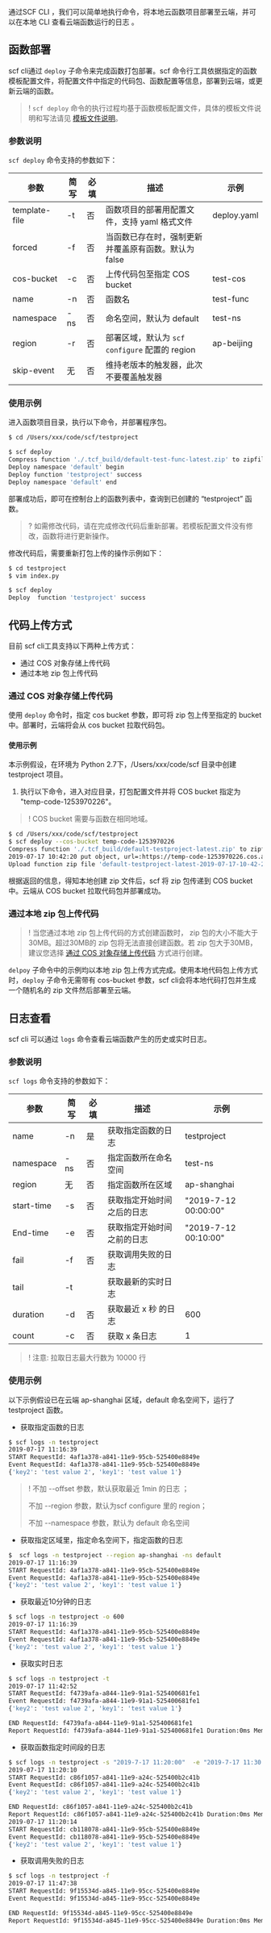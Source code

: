 通过SCF CLI ，我们可以简单地执行命令，将本地云函数项目部署至云端，并可以在本地 CLI 查看云端函数运行的日志 。

## 函数部署

scf cli通过 `deploy` 子命令来完成函数打包部署。scf 命令行工具依据指定的函数模板配置文件，将配置文件中指定的代码包、函数配置等信息，部署到云端，或更新云端的函数。
>! `scf deploy` 命令的执行过程均基于函数模板配置文件，具体的模板文件说明和写法请见 [模板文件说明](https://cloud.tencent.com/document/product/583/33454)。

### 参数说明

`scf deploy` 命令支持的参数如下：

| 参数          | 简写 | 必填 | 描述                                                | 示例        |
| ------------- | ---- | ---- | --------------------------------------------------- | ----------- |
| template-file | -t   | 否   | 函数项目的部署用配置文件，支持 yaml 格式文件        | deploy.yaml |
| forced        | -f   | 否   | 当函数已存在时，强制更新并覆盖原有函数。默认为false |             |
| cos-bucket    | -c   | 否   | 上传代码包至指定 COS bucket                         | test-cos    |
| name          | -n   | 否   | 函数名                                              | test-func   |
| namespace     | -ns  | 否   | 命名空间，默认为 default                            | test-ns     |
| region        | -r   | 否   | 部署区域，默认为 `scf configure` 配置的 region      | ap-beijing  |
| skip-event    | 无   | 否   | 维持老版本的触发器，此次不要覆盖触发器              |             |

### 使用示例

进入函数项目目录，执行以下命令，并部署程序包。

```bash
$ cd /Users/xxx/code/scf/testproject

$ scf deploy
Compress function './.tcf_build/default-test-func-latest.zip' to zipfile 'default-test-func-latest.zip' success
Deploy namespace 'default' begin
Deploy function 'testproject' success
Deploy namespace 'default' end
```

部署成功后，即可在控制台上的函数列表中，查询到已创建的 “testproject” 函数。

>? 如需修改代码，请在完成修改代码后重新部署。若模板配置文件没有修改，函数将进行更新操作。
>

修改代码后，需要重新打包上传的操作示例如下：

```bash
$ cd testproject
$ vim index.py

$ scf deploy
Deploy  function 'testproject' success

```

## 代码上传方式

目前 scf cli工具支持以下两种上传方式：
- 通过 COS 对象存储上传代码
- 通过本地 zip 包上传代码

<span id="COSUploadCode"></span>

### 通过 COS 对象存储上传代码

使用 `deploy` 命令时，指定 cos bucket 参数，即可将 zip 包上传至指定的 bucket 中。部署时，云端将会从 cos bucket 拉取代码包。

#### 使用示例

本示例假设，在环境为 Python 2.7下，/Users/xxx/code/scf 目录中创建 testproject 项目。

1. 执行以下命令，进入对应目录，打包配置文件并将 COS bucket 指定为 "temp-code-1253970226"。

>! COS bucket 需要与函数在相同地域。
>

```bash
$ cd /Users/xxx/code/scf/testproject
$ scf deploy --cos-bucket temp-code-1253970226
Compress function './.tcf_build/default-testproject-latest.zip' to zipfile 'default-testproject-latest.zip' success
2019-07-17 10:42:20 put object, url=:https://temp-code-1253970226.cos.ap-shanghai.myqcloud.com/default-testproject-latest-2019-07-17-10-42-20.zip ,headers=:{'x-cos-acl': 'public-read', 'Content-Type': 'application/x-zip-compressed'}
Upload function zip file 'default-testproject-latest-2019-07-17-10-42-20.zip' to COS bucket 'temp-code-1253970226' success
```

根据返回的信息，得知本地创建 zip 文件后，scf 将 zip 包传递到 COS bucket 中。云端从 COS bucket 拉取代码包并部署成功。

### 通过本地 zip 包上传代码

>!  当您通过本地 zip 包上传代码的方式创建函数时， zip 包的大小不能大于30MB。超过30MB的 zip 包将无法直接创建函数。若 zip 包大于30MB，建议您选择 [通过 COS 对象存储上传代码](#COSUploadCode) 方式进行创建。
>

`delpoy` 子命令中的示例均以本地 zip 包上传方式完成。使用本地代码包上传方式时，`deploy` 子命令无需带有 cos-bucket 参数，scf cli会将本地代码打包并生成一个随机名的 zip 文件然后部署至云端。



## 日志查看

scf cli 可以通过 `logs` 	命令查看云端函数产生的历史或实时日志。

### 参数说明

`scf logs` 命令支持的参数如下：

| 参数       | 简写 | 必填 | 描述                       | 示例                 |
| ---------- | ---- | ---- | -------------------------- | -------------------- |
| name       | -n   | 是   | 获取指定函数的日志         | testproject          |
| namespace  | -ns  | 否   | 指定函数所在命名空间       | test-ns              |
| region     | 无   | 否   | 指定函数所在区域           | ap-shanghai          |
| start-time | -s   | 否   | 获取指定开始时间之后的日志 | "2019-7-12 00:00:00" |
| End-time   | -e   | 否   | 获取指定开始时间之前的日志 | "2019-7-12 00:10:00" |
| fail       | -f   | 否   | 获取调用失败的日志         |                      |
| tail       | -t   |      | 获取最新的实时日志         |                      |
| duration   | -d   | 否   | 获取最近 x 秒 的日志       | 600                  |
| count      | -c   | 否   | 获取 x 条日志              | 1                    |

> ! 注意: 拉取日志最大行数为 10000 行

### 使用示例

以下示例假设已在云端 ap-shanghai 区域，default 命名空间下，运行了 testproject 函数。

- 获取指定函数的日志

```bash
$ scf logs -n testproject
2019-07-17 11:16:39
START RequestId: 4af1a378-a841-11e9-95cb-525400e8849e
Event RequestId: 4af1a378-a841-11e9-95cb-525400e8849e
{'key2': 'test value 2', 'key1': 'test value 1'}
```

> ! 不加 --offset 参数，默认获取最近 1min 的日志 ；
>
> 不加 --region 参数，默认为scf configure 里的 region；
>
> 不加 --namespace 参数，默认为 default 命名空间

- 获取指定区域里，指定命名空间下，指定函数的日志

```bash
$  scf logs -n testproject --region ap-shanghai -ns default
2019-07-17 11:16:39
START RequestId: 4af1a378-a841-11e9-95cb-525400e8849e
Event RequestId: 4af1a378-a841-11e9-95cb-525400e8849e
{'key2': 'test value 2', 'key1': 'test value 1'}
```

- 获取最近10分钟的日志

```bash
$ scf logs -n testproject -o 600
2019-07-17 11:16:39
START RequestId: 4af1a378-a841-11e9-95cb-525400e8849e
Event RequestId: 4af1a378-a841-11e9-95cb-525400e8849e
{'key2': 'test value 2', 'key1': 'test value 1'}
```

- 获取实时日志

```bash
$ scf logs -n testproject -t
2019-07-17 11:42:52
START RequestId: f4739afa-a844-11e9-91a1-525400681fe1
Event RequestId: f4739afa-a844-11e9-91a1-525400681fe1
{'key2': 'test value 2', 'key1': 'test value 1'}

END RequestId: f4739afa-a844-11e9-91a1-525400681fe1
Report RequestId: f4739afa-a844-11e9-91a1-525400681fe1 Duration:0ms Memory:128MB MaxMemoryUsed:0.062500MB
```

- 获取函数指定时间段的日志

```bash
$ scf logs -n testproject -s "2019-7-17 11:20:00"  -e "2019-7-17 11:30:00" 
2019-07-17 11:20:10
START RequestId: c86f1057-a841-11e9-a24c-525400b2c41b
Event RequestId: c86f1057-a841-11e9-a24c-525400b2c41b
{'key2': 'test value 2', 'key1': 'test value 1'}

END RequestId: c86f1057-a841-11e9-a24c-525400b2c41b
Report RequestId: c86f1057-a841-11e9-a24c-525400b2c41b Duration:0ms Memory:128MB MaxMemoryUsed:0.050781MB
2019-07-17 11:20:14
START RequestId: cb118078-a841-11e9-95cb-525400e8849e
Event RequestId: cb118078-a841-11e9-95cb-525400e8849e
{'key2': 'test value 2', 'key1': 'test value 1'}
```

- 获取调用失败的日志

```bash
$ scf logs -n testproject -f
2019-07-17 11:47:38
START RequestId: 9f15534d-a845-11e9-95cc-525400e8849e
Event RequestId: 9f15534d-a845-11e9-95cc-525400e8849e

END RequestId: 9f15534d-a845-11e9-95cc-525400e8849e
Report RequestId: 9f15534d-a845-11e9-95cc-525400e8849e Duration:0ms Memory:128MB MaxMemoryUsed:0.148438MB
```

